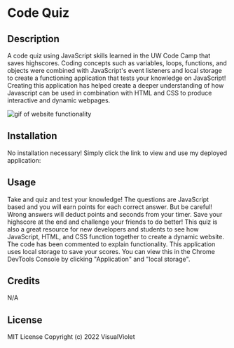 # Code Quiz

## Description

A code quiz using JavaScript skills learned in the UW Code Camp that saves highscores. Coding concepts such as variables, loops, functions, and objects were combined with JavaScript's event listeners and local storage to create a functioning application that tests your knowledge on JavaScript! Creating this application has helped create a deeper understanding of how Javascript can be used in combination with HTML and CSS to produce interactive and dynamic webpages.

![gif of website functionality](code-quiz-demo.gif)

## Installation

No installation necessary! Simply click the link to view and use my deployed application:

## Usage

Take and quiz and test your knowledge! The questions are JavaScript based and you will earn points for each correct answer. But be careful! Wrong answers will deduct points and seconds from your timer. Save your highscore at the end and challenge your friends to do better! This quiz is also a great resource for new developers and students to see how JavaScript, HTML, and CSS function together to create a dynamic website. The code has been commented to explain functionality. This application uses local storage to save your scores. You can view this in the Chrome DevTools Console by clicking "Application" and "local storage".

## Credits

N/A

## License

MIT License
Copyright (c) 2022 VisualViolet